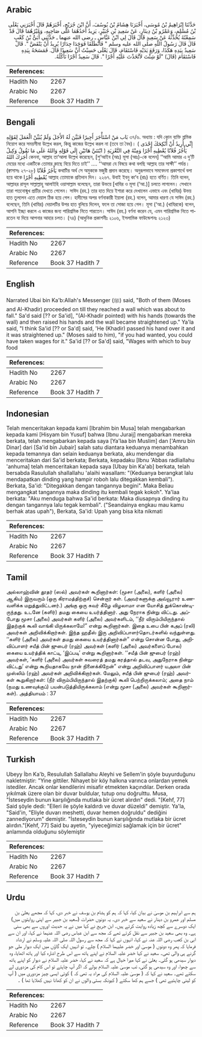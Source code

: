 ## Arabic


<div dir="rtl" lang="ar" style={{fontSize:'larger',backgroundColor:'#f8f9fa',padding:20}}>
حَدَّثَنَا إِبْرَاهِيمُ بْنُ مُوسَى، أَخْبَرَنَا هِشَامُ بْنُ يُوسُفَ، أَنَّ ابْنَ جُرَيْجٍ، أَخْبَرَهُمْ قَالَ أَخْبَرَنِي يَعْلَى بْنُ مُسْلِمٍ، وَعَمْرُو بْنُ دِينَارٍ، عَنْ سَعِيدِ بْنِ جُبَيْرٍ، يَزِيدُ أَحَدُهُمَا عَلَى صَاحِبِهِ، وَغَيْرُهُمَا قَالَ قَدْ سَمِعْتُهُ يُحَدِّثُهُ عَنْ سَعِيدٍ قَالَ قَالَ لِي ابْنُ عَبَّاسٍ ـ رضى الله عنهما ـ حَدَّثَنِي أُبَىُّ بْنُ كَعْبٍ قَالَ قَالَ رَسُولُ اللَّهِ صلى الله عليه وسلم ‏"‏ فَانْطَلَقَا فَوَجَدَا جِدَارًا يُرِيدُ أَنْ يَنْقَضَّ ‏"‏‏.‏ قَالَ سَعِيدٌ بِيَدِهِ هَكَذَا، وَرَفَعَ يَدَيْهِ فَاسْتَقَامَ، قَالَ يَعْلَى حَسِبْتُ أَنَّ سَعِيدًا قَالَ‏.‏ فَمَسَحَهُ بِيَدِهِ فَاسْتَقَامَ ‏(‏قَالَ‏)‏ ‏"‏لَوْ شِئْتَ لاَتَّخَذْتَ عَلَيْهِ أَجْرًا ‏"‏‏.‏ قَالَ سَعِيدٌ أَجْرًا نَأْكُلُهُ‏.‏
</div>
<div style={{backgroundColor:'#f8f9fa',padding:20, marginBottom: 10}}><table> <thead> <tr> <th>References:</th> <th></th> </tr> </thead> <tbody><tr><td>Hadith No</td><td>2267</td></tr><tr><td>Arabic No</td><td>2267</td></tr><tr><td>Reference</td><td>Book 37 Hadith 7</td></tr></tbody></table></div>

## Bengali


<div dir="ltr" lang="bn" style={{fontSize:'larger',backgroundColor:'#f8f9fa',padding:20}}>
بَاب مَنْ اسْتَأْجَرَ أَجِيرًا فَبَيَّنَ لَهُ الأَجَلَ وَلَمْ يُبَيِّنْ الْعَمَلَ لِقَوْلِهِ ৩৭/৬. অধ্যায় : যদি কোন ব্যক্তি শ্রমিক নিয়োগ করে সময়সীমা উল্লেখ করল, কিন্তু কাজের উল্লেখ করল না (তবে তা বৈধ)। ( إِنِّي أُرِيدُ أَنْ أُنْكِحَكَ إِحْدَى ابْنَتَيَّ هَاتَيْنِ إِلَى قَوْلِهِ وَاللهُ عَلَى مَا نَقُولُ وَكِيلٌ ) يَأْجُرُ فُلاَنًا يُعْطِيهِ أَجْرًا وَمِنْهُ فِي التَّعْزِيَةِ أَجَرَكَ اللهُ কেননা, আল্লাহ তা‘আলা উল্লেখ করেছেন, [শু‘আইব (আঃ) মূসা (আঃ)-কে বলেন] ‘‘আমি আমার এ দু’টি মেয়ের মধ্যে একটিকে তোমার কাছে বিয়ে দিতে চাই’’ .... ‘‘আমরা যে বিষয়ে কথা বলছি আল্লাহ তার সাক্ষী’’ পর্যন্ত। (ক্বাসাসঃ ২৭-২৮) يَأْجُرُ فُلاَنًا কথাটির অর্থ সে অমুককে মজুরী প্রদান করেছে। অনুরূপভাবে সমবেদনা প্রকাশার্থে বলা হয়ে থাকে يُعْطِيهِ أَجْرًا আল্লাহ তোমাকে প্রতিদান দিন। ২২৬৭. উবাই ইবনু কা‘ব (রাঃ) হতে বর্ণিত। তিনি বলেন, আল্লাহর রাসূল সাল্লাল্লাহু আলাইহি ওয়াসাল্লাম বলেছেন, তারা উভয়ে [খাযির ও মূসা (‘আ.)] চলতে লাগলেন। সেখানে তারা পতনোন্মুখ প্রাচীর দেখতে পেলেন। সাঈদ (রহ.) তার হাত দিয়ে ইশারা করে দেখালেন এভাবে এবং (খাযির) উভয় হাত তুললেন এতে দেয়াল ঠিক হয়ে গেল। হাদীসের অপর বর্ণনাকারী ইয়ালা (রহ.) বলেন, আমার ধারণা যে সাঈদ (রহ.) বলেছেন, তিনি (খাযির) দেয়ালটির উপর হাত বুলিয়ে দিলেন, ফলে তা সোজা হয়ে গেল। মূসা (‘আ.) (খাযিরকে) বলেন, আপনি ইচ্ছা করলে এ কাজের জন্য পারিশ্রমিক নিতে পারতেন। সাঈদ (রহ.) বর্ণনা করেন যে, এমন পারিশ্রমিক নিতে পারতেন যা দিয়ে আপনার আহার চলত। (৭৪) (আধুনিক প্রকাশনীঃ ২১০৬, ইসলামিক ফাউন্ডেশনঃ ২১২৩)
</div>
<div style={{backgroundColor:'#f8f9fa',padding:20, marginBottom: 10}}><table> <thead> <tr> <th>References:</th> <th></th> </tr> </thead> <tbody><tr><td>Hadith No</td><td>2267</td></tr><tr><td>Arabic No</td><td>2267</td></tr><tr><td>Reference</td><td>Book 37 Hadith 7</td></tr></tbody></table></div>

## English


<div dir="ltr" lang="en" style={{fontSize:'larger',backgroundColor:'#f8f9fa',padding:20}}>
Narrated Ubai bin Ka'b:Allah's Messenger (ﷺ) said, "Both of them (Moses and Al-Khadir) proceeded on till they reached a wall which was about to fall." Sa'd said [?? or Sa'id], "(Al-Khadir pointed) with his hands (towards the wall) and then raised his hands and the wall became straightened up." Ya'la said, "I think Sa'id [?? or Sa'd] said, 'He (Khadir) passed his hand over it and it was straightened up." (Moses said to him), "if you had wanted, you could have taken wages for it." Sa'id [?? or Sa'd] said, "Wages with which to buy food
</div>
<div style={{backgroundColor:'#f8f9fa',padding:20, marginBottom: 10}}><table> <thead> <tr> <th>References:</th> <th></th> </tr> </thead> <tbody><tr><td>Hadith No</td><td>2267</td></tr><tr><td>Arabic No</td><td>2267</td></tr><tr><td>Reference</td><td>Book 37 Hadith 7</td></tr></tbody></table></div>

## Indonesian


<div dir="ltr" lang="id" style={{fontSize:'larger',backgroundColor:'#f8f9fa',padding:20}}>
Telah menceritakan kepada kami [Ibrahim bin Musa] telah mengabarkan kepada kami [Hisyam bin Yusuf] bahwa [Ibnu Juraij] mengabarkan mereka berkata, telah mengabarkan kepada saya [Ya'laa bin Muslim] dan ['Amru bin Dinar] dari [Sa'id bin Jubair] salah satu diantara keduanya menambahkan kepada temannya dan selain keduanya berkata, aku mendengar dia menceritakan dari Sa'id berkata; Berkata, kepadaku [Ibnu 'Abbas radliallahu 'anhuma] telah menceritakan kepada saya [Ubay bin Ka'ab] berkata, telah bersabda Rasulullah shallallahu 'alaihi wasallam: "(Keduanya berangkat lalu mendapatkan dinding yang hampir roboh lalu ditegakkan kembali"). Berkata, Sa'id: "Ditegakkan dengan tangannya begini". Maka Beliau mengangkat tangannya maka dinding itu kembali tegak kokoh". Ya'laa berkata: "Aku menduga bahwa Sa'id berkata: Maka diusapnya dinding itu dengan tangannya lalu tegak kembali". ("Seandainya engkau mau kamu berhak atas upah"), Berkata, Sa'id: Upah yang bisa kita nikmati
</div>
<div style={{backgroundColor:'#f8f9fa',padding:20, marginBottom: 10}}><table> <thead> <tr> <th>References:</th> <th></th> </tr> </thead> <tbody><tr><td>Hadith No</td><td>2267</td></tr><tr><td>Arabic No</td><td>2267</td></tr><tr><td>Reference</td><td>Book 37 Hadith 7</td></tr></tbody></table></div>

## Tamil


<div dir="ltr" lang="ta" style={{fontSize:'larger',backgroundColor:'#f8f9fa',padding:20}}>
அல்லாஹ்வின் தூதர் (ஸல்) அவர்கள் கூறினார்கள்: (மூசா (அலை), களிர் (அலை) ஆகிய) இருவரும் (ஒரு கிராமத்திற்குச்) சென்றார் கள். (அவர்களுக்கு அவ்வூரார் உணவளிக்க மறுத்துவிட்டனர்.) அங்கு ஒரு சுவர் கீழே விழலாமா என யோசித் துக்கொண்டிருந்தது. உடனே (களிர்) தமது கையை உயர்த்தினார். அது நேராக நின்று விட்டது. அப்போது மூசா (அலை) அவர்கள் களிர் (அலை) அவர்களிடம், ‘‘நீர் விரும்பியிருந்தால் இதற்குக் கூலி வாங்கி யிருக்கலாமே!” என்று கூறினார்கள். இதை உபை பின் கஅப் (ரலி) அவர்கள் அறிவிக்கிறார்கள். இந்த ஹதீஸ் இரு அறிவிப்பாளர்தொடர்களில் வந்துள்ளது. ‘‘களிர் (அலை) அவர்கள் தமது கையை உயர்த்தினார்கள்” என்று சொன்ன போது, அறிவிப்பாளர் சயீத் பின் ஜுபைர் (ரஹ்) அவர்கள் (களிர் (அலை) அவர்களைப் போல) கையை உயர்த்திக் காட்டி, ‘இப்படி’ என்று கூறினார்கள். ‘‘சயீத் பின் ஜுபைர் (ரஹ்) அவர்கள், ‘களிர் (அலை) அவர்கள் சுவரைத் தமது கரத்தால் தடவ, அதுநேராக நின்றுவிட்டது’ என்று கூறியதாகவே நான் நினைக்கிறேன்” என்று அறிவிப்பாளர் யஅலா பின் முஸ்லிம் (ரஹ்) அவர்கள் அறிவிக்கிறார்கள். மேலும், சயீத் பின் ஜுபைர் (ரஹ்) அவர்கள் கூறுகிறார்கள்: (நீர் விரும்பியிருந்தால் இதற்குக்) கூலி பெற்றிருக்கலாம்; அதை நாம் (நமது உணவுக்குப்) பயன்படுத்தியிருக்கலாம் (என்று மூசா (அலை) அவர்கள் கூறினார்கள்). அத்தியாயம் : 37
</div>
<div style={{backgroundColor:'#f8f9fa',padding:20, marginBottom: 10}}><table> <thead> <tr> <th>References:</th> <th></th> </tr> </thead> <tbody><tr><td>Hadith No</td><td>2267</td></tr><tr><td>Arabic No</td><td>2267</td></tr><tr><td>Reference</td><td>Book 37 Hadith 7</td></tr></tbody></table></div>

## Turkish


<div dir="ltr" lang="tr" style={{fontSize:'larger',backgroundColor:'#f8f9fa',padding:20}}>
Ubeyy İbn Ka'b, Resulullah Sallallahu Aleyhi ve Sellem'in şöyle buyurduğunu nakletmiştir: "Yine gittiler. Nihayet bir köy halkına varınca onlardan yemek istediler. Ancak onlar kendilerini misafir etmekten kaçındılar. Derken orada yıkılmak üzere olan bir duvar buldular, tutup onu doğrulttu. Musa, "İsteseydin bunun karşılığında mutlaka bir ücret alırdın" dedi. "[Kehf, 77] Said şöyle dedi: "Elleri ile şöyle kaldırdı ve duvar düzeldi" demiştir. Ya'la, "Said'in, "Eliyle duvarı meshetti, duvar hemen doğruldu" dediğini zannediyorum" demiştir. "İsteseydin bunun karşılığında mutlaka bir ücret alırdın."[Kehf, 77] Said bu ayetin, "yiyeceğimizi sağlamak için bir ücret" anlamında olduğunu söylemiştir
</div>
<div style={{backgroundColor:'#f8f9fa',padding:20, marginBottom: 10}}><table> <thead> <tr> <th>References:</th> <th></th> </tr> </thead> <tbody><tr><td>Hadith No</td><td>2267</td></tr><tr><td>Arabic No</td><td>2267</td></tr><tr><td>Reference</td><td>Book 37 Hadith 7</td></tr></tbody></table></div>

## Urdu


<div dir="rtl" lang="ur" style={{fontSize:'larger',backgroundColor:'#f8f9fa',padding:20}}>
ہم سے ابراہیم بن موسیٰ نے بیان کیا، کہا کہ ہم کو ہشام بن یوسف نے خبر دی، کہا کہ مجھے یعلیٰ بن مسلم اور عمرو بن دینار نے سعید سے خبر دی۔ یہ دونوں حضرات (سعید بن جبیر سے اپنی روایتوں میں) ایک دوسرے سے کچھ زیادہ روایت کرتے ہیں۔ ابن جریج نے کہا میں نے یہ حدیث اوروں سے بھی سنی ہے۔ وہ بھی سعید بن جبیر سے نقل کرتے تھے کہ مجھ سے ابن عباس رضی اللہ عنہما نے کہا، اور ان سے ابی بن کعب رضی اللہ عنہ نے کہا، انہوں نے کہا کہ مجھ سے رسول اللہ صلی اللہ علیہ وسلم نے ارشاد فرمایا کہ پھر وہ دونوں ( موسیٰ اور خضر علیہما السلام ) چلے۔ تو انہیں ایک گاؤں میں ایک دیوار ملی جو گرنے ہی والی تھی۔ سعید نے کہا خضر علیہ السلام نے اپنے ہاتھ سے اس طرح اشارہ کیا اور ہاتھ اٹھایا، وہ دیوار سیدھی ہو گئی۔ یعلیٰ نے کہا میرا خیال ہے کہ سعید نے کہا، خضر علیہ السلام نے دیوار کو اپنے ہاتھ سے چھوا، اور وہ سیدھی ہو گئی، تب موسیٰ علیہ السلام بولے کہ اگر آپ چاہتے تو اس کام کی مزدوری لے سکتے تھے۔ سعید نے کہا کہ ( موسیٰ علیہ السلام کی مراد یہ تھی کہ ) کوئی ایسی چیز مزدوری میں ( آپ کو لینی چاہئیے تھی ) جسے ہم کھا سکتے ( کیونکہ بستی والوں نے ان کو کھانا نہیں کھلایا تھا ) ۔
</div>
<div style={{backgroundColor:'#f8f9fa',padding:20, marginBottom: 10}}><table> <thead> <tr> <th>References:</th> <th></th> </tr> </thead> <tbody><tr><td>Hadith No</td><td>2267</td></tr><tr><td>Arabic No</td><td>2267</td></tr><tr><td>Reference</td><td>Book 37 Hadith 7</td></tr></tbody></table></div>